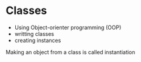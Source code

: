 # Classes
- Using Object-orienter programming (OOP)
- writting classes
- creating instances 

Making an object from a class is called instantiation
